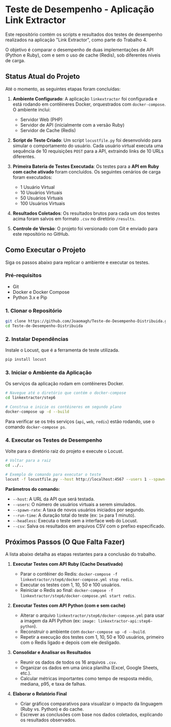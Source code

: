 # Teste de Desempenho - Aplicação Link Extractor

Este repositório contém os scripts e resultados dos testes de desempenho realizados na aplicação "Link Extractor", como parte do Trabalho 4.

O objetivo é comparar o desempenho de duas implementações de API (Python e Ruby), com e sem o uso de cache (Redis), sob diferentes níveis de carga.

## Status Atual do Projeto

Até o momento, as seguintes etapas foram concluídas:

1.  **Ambiente Configurado**: A aplicação `linkextractor` foi configurada e está rodando em contêineres Docker, orquestrados com `docker-compose`. O ambiente inclui:
    *   Servidor Web (PHP)
    *   Servidor de API (inicialmente com a versão Ruby)
    *   Servidor de Cache (Redis)

2.  **Script de Teste Criado**: Um script `locustfile.py` foi desenvolvido para simular o comportamento do usuário. Cada usuário virtual executa uma sequência de 10 requisições `POST` para a API, extraindo links de 10 URLs diferentes.

3.  **Primeira Bateria de Testes Executada**: Os testes para a **API em Ruby com cache ativado** foram concluídos. Os seguintes cenários de carga foram executados:
    *   1 Usuário Virtual
    *   10 Usuários Virtuais
    *   50 Usuários Virtuais
    *   100 Usuários Virtuais

4.  **Resultados Coletados**: Os resultados brutos para cada um dos testes acima foram salvos em formato `.csv` no diretório `/results`.

5.  **Controle de Versão**: O projeto foi versionado com Git e enviado para este repositório no GitHub.

## Como Executar o Projeto

Siga os passos abaixo para replicar o ambiente e executar os testes.

### Pré-requisitos

*   Git
*   Docker e Docker Compose
*   Python 3.x e Pip

### 1. Clonar o Repositório

```bash
git clone https://github.com/Joaomagh/Teste-de-Desempenho-Distribuida.git
cd Teste-de-Desempenho-Distribuida
```

### 2. Instalar Dependências

Instale o Locust, que é a ferramenta de teste utilizada.

```bash
pip install locust
```

### 3. Iniciar o Ambiente da Aplicação

Os serviços da aplicação rodam em contêineres Docker.

```bash
# Navegue até o diretório que contém o docker-compose
cd linkextractor/step6

# Construa e inicie os contêineres em segundo plano
docker-compose up -d --build
```

Para verificar se os três serviços (`api`, `web`, `redis`) estão rodando, use o comando `docker-compose ps`.

### 4. Executar os Testes de Desempenho

Volte para o diretório raiz do projeto e execute o Locust.

```bash
# Voltar para a raiz
cd ../..

# Exemplo de comando para executar o teste
locust -f locustfile.py --host http://localhost:4567 --users 1 --spawn-rate 1 --run-time 1m --headless --csv results/exemplo_teste
```

**Parâmetros do comando:**

*   `--host`: A URL da API que será testada.
*   `--users`: O número de usuários virtuais a serem simulados.
*   `--spawn-rate`: A taxa de novos usuários iniciados por segundo.
*   `--run-time`: A duração total do teste (ex: `1m` para 1 minuto).
*   `--headless`: Executa o teste sem a interface web do Locust.
*   `--csv`: Salva os resultados em arquivos CSV com o prefixo especificado.

## Próximos Passos (O Que Falta Fazer)

A lista abaixo detalha as etapas restantes para a conclusão do trabalho.

1.  **Executar Testes com API Ruby (Cache Desativado)**
    *   Parar o contêiner do Redis: `docker-compose -f linkextractor/step6/docker-compose.yml stop redis`.
    *   Executar os testes com 1, 10, 50 e 100 usuários.
    *   Reiniciar o Redis ao final: `docker-compose -f linkextractor/step6/docker-compose.yml start redis`.

2.  **Executar Testes com API Python (com e sem cache)**
    *   Alterar o arquivo `linkextractor/step6/docker-compose.yml` para usar a imagem da API Python (ex: `image: linkextractor-api:step6-python`).
    *   Reconstruir o ambiente com `docker-compose up -d --build`.
    *   Repetir a execução dos testes com 1, 10, 50 e 100 usuários, primeiro com o Redis ligado e depois com ele desligado.

3.  **Consolidar e Analisar os Resultados**
    *   Reunir os dados de todos os 16 arquivos `.csv`.
    *   Organizar os dados em uma única planilha (Excel, Google Sheets, etc.).
    *   Calcular métricas importantes como tempo de resposta médio, mediana, p95, e taxa de falhas.

4.  **Elaborar o Relatório Final**
    *   Criar gráficos comparativos para visualizar o impacto da linguagem (Ruby vs. Python) e do cache.
    *   Escrever as conclusões com base nos dados coletados, explicando os resultados observados.
